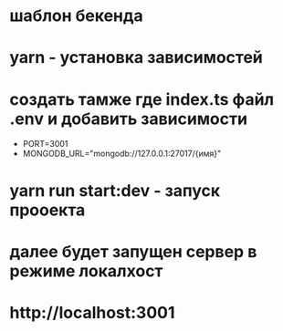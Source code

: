 # шаблон бекенда

# yarn - установка зависимостей

# создать тамже где index.ts файл .env и добавить зависимости 

- PORT=3001
- MONGODB_URL="mongodb://127.0.0.1:27017/{имя}"

# yarn run start:dev - запуск прооекта

# далее будет запущен сервер в режиме локалхост

# http://localhost:3001